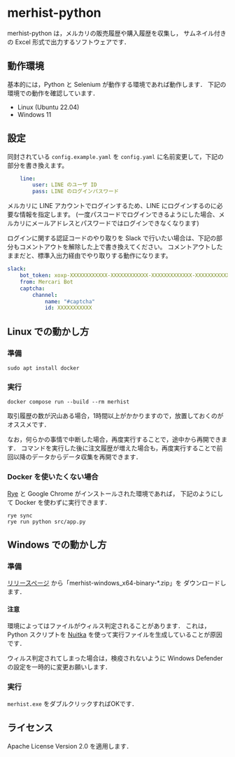 # merhist-python

merhist-python は，メルカリの販売履歴や購入履歴を収集し，
サムネイル付きの Excel 形式で出力するソフトウェアです．

## 動作環境

基本的には，Python と Selenium が動作する環境であれば動作します．
下記の環境での動作を確認しています．

- Linux (Ubuntu 22.04)
- Windows 11

## 設定

同封されている `config.example.yaml` を `config.yaml` に名前変更して，下記の部分を書き換えます。

```yaml:config.yaml
    line:
        user: LINE のユーザ ID
        pass: LINE のログインパスワード
```

メルカリに LINE アカウントでログインするため、LINE にログインするのに必要な情報を指定します。
(一度パスコードでログインできるようにした場合、メルカリにメールアドレスとパスワードではログインできなくなります)

ログインに関する認証コードのやり取りを Slack で行いたい場合は、下記の部分もコメントアウトを解除した上で書き換えてください。
コメントアウトしたままだと、標準入出力経由でやり取りする動作になります。

```yaml:config.yaml
slack:
    bot_token: xoxp-XXXXXXXXXXXX-XXXXXXXXXXXX-XXXXXXXXXXXXX-XXXXXXXXXXXXXXXXXXXXXXXXXXXXXXXX
    from: Mercari Bot
    captcha:
        channel:
            name: "#captcha"
            id: XXXXXXXXXXX
```

## Linux での動かし方

### 準備

```bash:bash
sudo apt install docker
```

### 実行

```bash:bash
docker compose run --build --rm merhist
```

取引履歴の数が沢山ある場合，1時間以上がかかりますので，放置しておくのがオススメです．

なお，何らかの事情で中断した場合，再度実行することで，途中から再開できます．
コマンドを実行した後に注文履歴が増えた場合も，再度実行することで前回以降のデータからデータ収集を再開できます．

### Docker を使いたくない場合

[Rye](https://rye.astral.sh/) と Google Chrome がインストールされた環境であれば，
下記のようにして Docker を使わずに実行できます．

```
rye sync
rye run python src/app.py
```

## Windows での動かし方

### 準備

[リリースページ](https://github.com/kimata/merhist-python/releases) から「merhist-windows_x64-binary-*.zip」を
ダウンロードします．

#### 注意

環境によってはファイルがウィルス判定されることがあります．
これは，Python スクリプトを [Nuitka](https://nuitka.net/) を使って実行ファイルを生成していることが原因です．

ウィルス判定されてしまった場合は，検疫されないように Windows Defender の設定を一時的に変更お願いします．

### 実行

`merhist.exe` をダブルクリックすればOKです．

## ライセンス

Apache License Version 2.0 を適用します．
